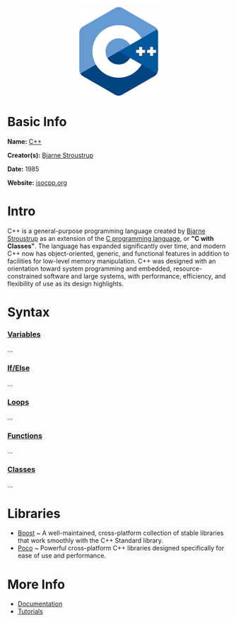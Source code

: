 <p align="center"><img width="200" height="200" src="https://github.com/jgphilpott/babel/blob/main/C%2B%2B/logo.png"></p>

# Basic Info

**Name:** [C++](https://en.wikipedia.org/wiki/C%2B%2B)

**Creator(s):** [Bjarne Stroustrup](https://github.com/BjarneStroustrup)

**Date:** 1985

**Website:** [isocpp.org](https://isocpp.org)

# Intro

C++ is a general-purpose programming language created by [Bjarne Stroustrup](https://en.wikipedia.org/wiki/Bjarne_Stroustrup) as an extension of the [C programming language](https://github.com/jgphilpott/babel/blob/main/C/README.md), or **"C with Classes"**. The language has expanded significantly over time, and modern C++ now has object-oriented, generic, and functional features in addition to facilities for low-level memory manipulation. C++ was designed with an orientation toward system programming and embedded, resource-constrained software and large systems, with performance, efficiency, and flexibility of use as its design highlights.

# Syntax

### [Variables](https://www.tutorialspoint.com/cplusplus/cpp_variable_types.htm)

...

### [If/Else](https://www.tutorialspoint.com/cplusplus/cpp_decision_making.htm)

...

### [Loops](https://www.tutorialspoint.com/cplusplus/cpp_loop_types.htm)

...

### [Functions](https://www.tutorialspoint.com/cplusplus/cpp_functions.htm)

...

### [Classes](https://www.tutorialspoint.com/cplusplus/cpp_classes_objects.htm)

...

# Libraries

 - [Boost](https://www.boost.org) ~ A well-maintained, cross-platform collection of stable libraries that work smoothly with the C++ Standard library.
 - [Poco](https://pocoproject.org) ~ Powerful cross-platform C++ libraries designed specifically for ease of use and performance.

# More Info

 - [Documentation](https://isocpp.org/faq)
 - [Tutorials](https://www.tutorialspoint.com/cplusplus/index.htm)
